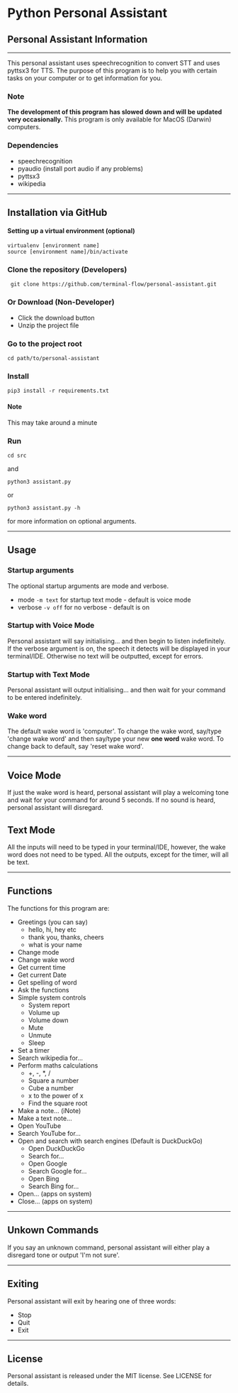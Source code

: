 # Python Personal Assistant
## Personal Assistant Information
---
This personal assistant uses speechrecognition to convert STT and uses pyttsx3 for TTS. The purpose of this program is to help you with certain tasks on your computer or to get information for you.

### Note
**The development of this program has slowed down and will be updated very occasionally.**
This program is only available for MacOS (Darwin) computers.

### Dependencies
* speechrecognition
* pyaudio (install port audio if any problems)
* pyttsx3
* wikipedia

---
## Installation via GitHub
#### Setting up a virtual environment (optional)
```
virtualenv [environment name]
source [environment name]/bin/activate
```

### Clone the repository (Developers)
```
 git clone https://github.com/terminal-flow/personal-assistant.git
```

### Or Download (Non-Developer)
* Click the download button
* Unzip the project file

### Go to the project root
```
cd path/to/personal-assistant
```

### Install
```
pip3 install -r requirements.txt
```
#### Note
This may take around a minute

### Run
```
cd src
```
and
```
python3 assistant.py
```
or
```
python3 assistant.py -h
```
for more information on optional arguments.

---
## Usage
### Startup arguments
The optional startup arguments are mode and verbose.
* mode `-m text` for startup text mode - default is voice mode
* verbose `-v off` for no verbose - default is on

### Startup with Voice Mode
Personal assistant will say initialising... and then begin to listen indefinitely.
If the verbose argument is on, the speech it detects will be displayed in your terminal/IDE.
Otherwise no text will be outputted, except for errors.

### Startup with Text Mode
Personal assistant will output initialising... and then wait for your command to be entered indefinitely.

### Wake word
The default wake word is 'computer'. To change the wake word, say/type 'change wake word' and then say/type your new **one word** wake word. To change back to default, say 'reset wake word'.

---
## Voice Mode
If just the wake word is heard, personal assistant will play a welcoming tone and wait for your command for around 5 seconds. If no sound is heard, personal assistant will disregard.

## Text Mode
All the inputs will need to be typed in your terminal/IDE, however, the wake word does not need to be typed. All the outputs, except for the timer, will all be text.

---
## Functions

The functions for this program are:
* Greetings (you can say)
    * hello, hi, hey etc
    * thank you, thanks, cheers
    * what is your name
* Change mode
* Change wake word
* Get current time
* Get current Date
* Get spelling of word
* Ask the functions
* Simple system controls
    * System report
    * Volume up
    * Volume down
    * Mute
    * Unmute
    * Sleep
* Set a timer
* Search wikipedia for...
* Perform maths calculations
    * +, -, *, /
    * Square a number
    * Cube a number
    * x to the power of x
    * Find the square root
* Make a note... (iNote)
* Make a text note...
* Open YouTube
* Search YouTube for...
* Open and search with search engines (Default is DuckDuckGo)
    * Open DuckDuckGo
    * Search for...
    * Open Google
    * Search Google for...
    * Open Bing
    * Search Bing for...
* Open... (apps on system)
* Close... (apps on system)

---
## Unkown Commands
If you say an unknown command, personal assistant will either play a disregard tone or output 'I'm not sure'.

---
## Exiting
Personal assistant will exit by hearing one of three words:
* Stop
* Quit
* Exit

---
## License
Personal assistant is released under the MIT license. See LICENSE for details.
